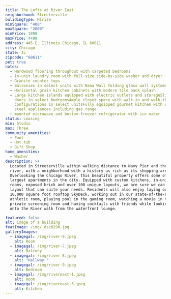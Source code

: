 ```yaml
---
title: The Lofts at River East
neighborhood: Streeterville
bulidingType: Hirise
minSquare: "400"
maxSquare: "2000"
minPrice: 1800
maxPrice: 4499
address: 445 E. Illinois Chicago, IL 60611
city: Chicago
state: IL
zipcode: "60611"
pet: true
notes:
  - Hardwood flooring throughout with carpeted bedrooms
  - In-unit laundry room with full-size side-by-side washer and dryer
  - Granite counter tops
  - Balconies in select units with Nana Wall folding glass wall systems
  - Horizontal grain kitchen cabinets with modern tile back splash
  - Large kitchen islands equipped with electric outlets and storageSliding barn
    doors in select bedroomsAmple closet space with walk-in and walk-through
    configurations in select unitsFully equipped gourmet kitchen with stainless
    steel appliances including gas range
  - mounted microwave and bottom-freezer refrigerator with ice maker
status: Leasing
min: Studio
max: Three
community_amenities:
  - Pool
  - Hot tub
  - Gift Shop
home_amenities:
  - Washer
description: >+
  Located in Streeterville within walking distance to Navy Pier and the lake and
  river, with a neighborhood with a history as rich as its shopping areas.
  Overlooking the Chicago River, this beautiful property offers some of the
  largest apartments in the city. Equipped with custom kitchens, in-unit laundry
  rooms, exposed brick and over 100 unique layouts, we are sure we can find a
  layout that can suite your needs. Residents will also enjoy laying out on the
  10,000 square foot rooftop SkyDeck, working out in our state-of-the-art
  athletic room, playing pool in the gaming room, watching a movie in the
  private screening room and having cocktails with friends while looking out
  onto the River walk from the waterfront lounge.

featured: false
alt: image of a building
featImage: /img/_dsc8290.jpg
galleryImages:
  - imagegal: /img/river-9.jpeg
    alt: Room
  - imagegal: /img/river-7.jpeg
    alt: Balcony
  - imagegal: /img/river-8.jpeg
    alt: "Hallway "
  - imagegal: /img/river-9.jpeg
    alt: Bedroom
  - imagegal: /img/rivereast-1.jpeg
    alt: Room
  - imagegal: /img/rivereast-5.jpeg
    alt: Kitchen
---
```

